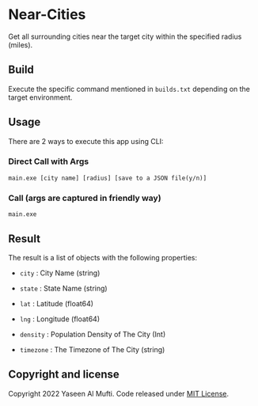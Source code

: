 # Near-Cities
Get all surrounding cities near the target city within
the specified radius (miles).

## Build
Execute the specific command mentioned in ```builds.txt``` depending
on the target environment.

## Usage
There are 2 ways to execute this app using CLI:

### Direct Call with Args

```
main.exe [city name] [radius] [save to a JSON file(y/n)]
```

### Call (args are captured in friendly way)
```
main.exe
```

## Result
The result is a list of objects with the following properties:

*   ```city``` : City Name (string)

*   ```state``` : State Name (string)

*   ```lat``` : Latitude (float64)

*   ```lng``` : Longitude (float64)

*   ```density``` : Population Density of The City (Int)

*   ```timezone``` : The Timezone of The City (string)

## Copyright and license
Copyright 2022 Yaseen Al Mufti. Code released under [MIT License](https://github.com/YaseenAlMufti/near-cities/blob/main/LICENSE).
